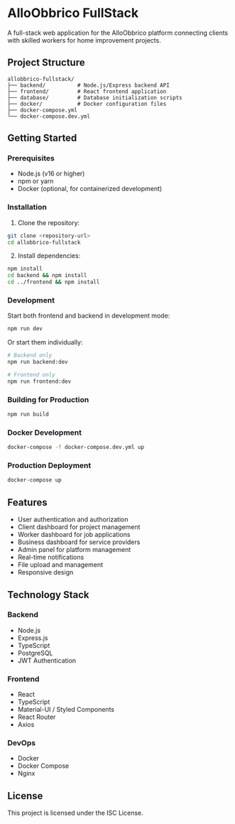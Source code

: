 # AlloObbrico FullStack

A full-stack web application for the AlloObbrico platform connecting clients with skilled workers for home improvement projects.

## Project Structure

```
allobbrico-fullstack/
├── backend/          # Node.js/Express backend API
├── frontend/         # React frontend application
├── database/         # Database initialization scripts
├── docker/           # Docker configuration files
├── docker-compose.yml
└── docker-compose.dev.yml
```

## Getting Started

### Prerequisites

- Node.js (v16 or higher)
- npm or yarn
- Docker (optional, for containerized development)

### Installation

1. Clone the repository:
```bash
git clone <repository-url>
cd allobbrico-fullstack
```

2. Install dependencies:
```bash
npm install
cd backend && npm install
cd ../frontend && npm install
```

### Development

Start both frontend and backend in development mode:
```bash
npm run dev
```

Or start them individually:
```bash
# Backend only
npm run backend:dev

# Frontend only
npm run frontend:dev
```

### Building for Production

```bash
npm run build
```

### Docker Development

```bash
docker-compose -f docker-compose.dev.yml up
```

### Production Deployment

```bash
docker-compose up
```

## Features

- User authentication and authorization
- Client dashboard for project management
- Worker dashboard for job applications
- Business dashboard for service providers
- Admin panel for platform management
- Real-time notifications
- File upload and management
- Responsive design

## Technology Stack

### Backend
- Node.js
- Express.js
- TypeScript
- PostgreSQL
- JWT Authentication

### Frontend
- React
- TypeScript
- Material-UI / Styled Components
- React Router
- Axios

### DevOps
- Docker
- Docker Compose
- Nginx

## License

This project is licensed under the ISC License.